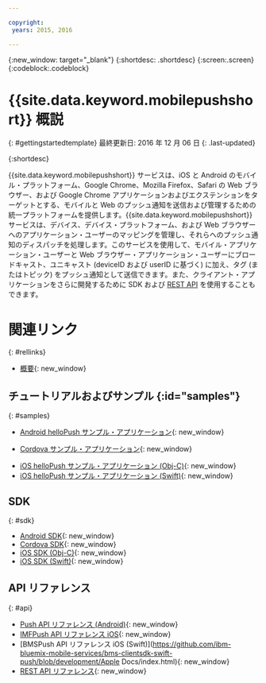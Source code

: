 ```yaml
---

copyright:
 years: 2015, 2016

---
```


{:new_window: target="_blank"}
{:shortdesc: .shortdesc}
{:screen:.screen}
{:codeblock:.codeblock}

# {{site.data.keyword.mobilepushshort}} 概説
{: #gettingstartedtemplate}
最終更新日: 2016 年 12 月 06 日
{: .last-updated}

{:shortdesc}

{{site.data.keyword.mobilepushshort}} サービスは、iOS と Android のモバイル・プラットフォーム、Google Chrome、Mozilla Firefox、Safari の Web ブラウザー、および Google Chrome アプリケーションおよびエクステンションをターゲットとする、モバイルと Web のプッシュ通知を送信および管理するための統一プラットフォームを提供します。{{site.data.keyword.mobilepushshort}}サービスは、デバイス、デバイス・プラットフォーム、および Web ブラウザーへのアプリケーション・ユーザーのマッピングを管理し、それらへのプッシュ通知のディスパッチを処理します。このサービスを使用して、モバイル・アプリケーション・ユーザーと Web ブラウザー・アプリケーション・ユーザーにブロードキャスト、ユニキャスト (deviceID および userID に基づく) に加え、タグ (またはトピック) をプッシュ通知として送信できます。また、クライアント・アプリケーションをさらに開発するために SDK および [REST API](https://mobile.{DomainName}/imfpush/) を使用することもできます。


# 関連リンク
{: #rellinks}

* [概要](c_overview_push.html){: new_window}

## チュートリアルおよびサンプル {:id="samples"}
{: #samples}
* [Android helloPush サンプル・アプリケーション](https://github.com/ibm-bluemix-mobile-services/bms-samples-android-hellopush/){: new_window}
- [Cordova サンプル・アプリケーション](https://github.com/ibm-bluemix-mobile-services/bms-samples-cordova-hellopush){: new_window}
* [iOS helloPush サンプル・アプリケーション (Obj-C)](https://github.com/ibm-bluemix-mobile-services/bms-samples-ios-hellopush/){: new_window}
* [iOS helloPush サンプル・アプリケーション (Swift)](https://github.com/ibm-bluemix-mobile-services/bms-samples-swift-hellopush){: new_window}

## SDK
{: #sdk}
* [Android SDK](https://github.com/ibm-bluemix-mobile-services/bms-clientsdk-android-push){: new_window}
* [Cordova SDK](https://github.com/ibm-bluemix-mobile-services/bms-clientsdk-cordova-plugin-push){: new_window}
* [iOS SDK (Obj-C)](https://hub.jazz.net/git/bluemixmobilesdk/imf-ios-sdk/archive?revstr=master){: new_window}
* [iOS SDK (Swift)](https://codeload.github.com/ibm-bluemix-mobile-services/bms-clientsdk-swift-push/zip/master){: new_window}

## API リファレンス
{: #api}
* [Push API リファレンス (Android)](https://classicdocs.ng.bluemix.net/docs/api/content/api/mobilefirst/android/push-api-doc/overview-summary.html){: new_window}
* [IMFPush API リファレンス iOS](https://classicdocs.ng.bluemix.net/docs/api/content/api/mobilefirst/ios/IMFPush_api-doc/html/index.html){: new_window}
* [BMSPush API リファレンス iOS (Swift)](https://github.com/ibm-bluemix-mobile-services/bms-clientsdk-swift-push/blob/development/Apple Docs/index.html){: new_window}
* [REST API リファレンス](https://mobile.{DomainName}/imfpush/){: new_window}
